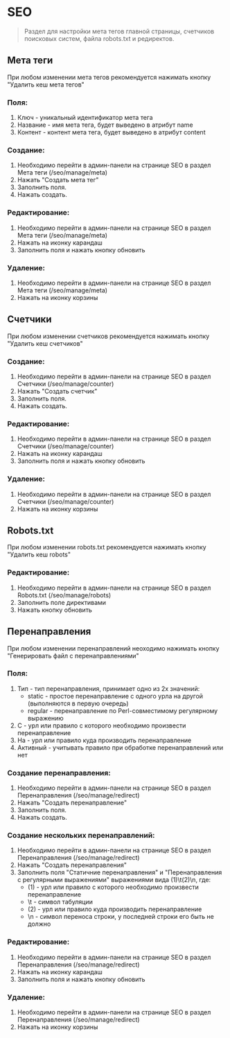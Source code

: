# SEO

> Раздел для настройки мета тегов главной страницы, счетчиков поисковых систем, файла robots.txt и редиректов.


## Мета теги

При любом изменении мета тегов рекомендуется нажимать кнопку "Удалить кеш мета тегов"

### Поля:

1. Ключ - уникальный идентификатор мета тега
2. Название - имя мета тега, будет выведено в атрибут name
3. Контент - контент мета тега, будет выведено в атрибут content

### Создание:

1. Необходимо перейти в админ-панели на странице SEO в раздел Мета теги (/seo/manage/meta)
2. Нажать "Создать мета тег"
3. Заполнить поля. 
4. Нажать создать.


### Редактирование:

1. Необходимо перейти в админ-панели на странице SEO в раздел Мета теги (/seo/manage/meta)
2. Нажать на иконку карандаш
3. Заполнить поля и нажать кнопку обновить


### Удаление:

1. Необходимо перейти в админ-панели на странице SEO в раздел Мета теги (/seo/manage/meta)
2. Нажать на иконку корзины


## Счетчики

При любом изменении счетчиков рекомендуется нажимать кнопку "Удалить кеш счетчиков"

### Создание:

1. Необходимо перейти в админ-панели на странице SEO в раздел Счетчики (/seo/manage/counter)
2. Нажать "Создать счетчик"
3. Заполнить поля. 
4. Нажать создать.


### Редактирование: 

1. Необходимо перейти в админ-панели на странице SEO в раздел Счетчики (/seo/manage/counter)
2. Нажать на иконку карандаш
3. Заполнить поля и нажать кнопку обновить


### Удаление:

1. Необходимо перейти в админ-панели на странице SEO в раздел Счетчики (/seo/manage/counter)
2. Нажать на иконку корзины 


## Robots.txt

При любом изменении robots.txt рекомендуется нажимать кнопку "Удалить кеш robots"

### Редактирование:

1. Необходимо перейти в админ-панели на странице SEO в раздел Robots.txt (/seo/manage/robots)
2. Заполнить поле директивами
3. Нажать кнопку обновить


## Перенаправления

При любом изменении перенаправлений неоходимо нажимать кнопку "Генерировать файл с перенаправлениями"

### Поля:

1. Тип - тип перенаправления, принимает одно из 2х значений:
    * static - простое перенаправление с одного урла на другой (выполняются в первую очередь)
    * regular - перенаправление по Perl-совместимому регулярному выражению
2. С - урл или правило с которого необходимо произвести перенаправление
3. На - урл или правило куда производить перенаправление
4. Активный - учитывать правило при обработке перенаправлений или нет

### Создание перенаправления:

1. Необходимо перейти в админ-панели на странице SEO в раздел Перенаправления (/seo/manage/redirect)
2. Нажать "Создать перенаправление"
3. Заполнить поля. 
4. Нажать создать.

### Создание нескольких перенаправлений:

1. Необходимо перейти в админ-панели на странице SEO в раздел Перенаправления (/seo/manage/redirect)
2. Нажать "Создать перенаправления"
3. Заполнить поля "Статичние перенаправления" и "Перенаправления с регулярными выражениями" выражениями вида (1)\t(2)\n, где:
    * (1) - урл или правило с которого необходимо произвести перенаправление
    * \t - символ табуляции
    * (2) - урл или правило куда производить перенаправление
    * \n - символ переноса строки, у последней строки его быть не должно

### Редактирование:

1. Необходимо перейти в админ-панели на странице SEO в раздел Перенаправления (/seo/manage/redirect)
2. Нажать на иконку карандаш
3. Заполнить поля и нажать кнопку обновить 

### Удаление:

1. Необходимо перейти в админ-панели на странице SEO в раздел Перенаправления (/seo/manage/redirect)
2. Нажать на иконку корзины 

